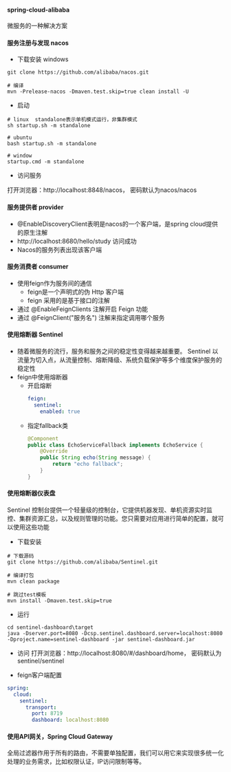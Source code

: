 #### spring-cloud-alibaba
微服务的一种解决方案

#### 服务注册与发现 nacos
- 下载安装 windows
```shell script
git clone https://github.com/alibaba/nacos.git

# 编译 
mvn -Prelease-nacos -Dmaven.test.skip=true clean install -U 
```

- 启动
```shell script
# linux  standalone表示单机模式运行，非集群模式
sh startup.sh -m standalone

# ubuntu
bash startup.sh -m standalone

# window
startup.cmd -m standalone
```

- 访问服务

打开浏览器：http://localhost:8848/nacos， 密码默认为nacos/nacos

#### 服务提供者 provider
- @EnableDiscoveryClient表明是nacos的一个客户端，是spring cloud提供的原生注解
- http://localhost:8680/hello/study 访问成功
- Nacos的服务列表出现该客户端

#### 服务消费者 consumer
- 使用feign作为服务间的通信
  - feign是一个声明式的伪 Http 客户端
  - feign 采用的是基于接口的注解
- 通过 @EnableFeignClients 注解开启 Feign 功能
- 通过 @FeignClient("服务名") 注解来指定调用哪个服务

#### 使用熔断器 Sentinel
- 随着微服务的流行，服务和服务之间的稳定性变得越来越重要。 Sentinel 以流量为切入点，从流量控制、熔断降级、系统负载保护等多个维度保护服务的稳定性
- feign中使用熔断器
  - 开启熔断
    ```yaml
    feign:
      sentinel:
        enabled: true
    ```
  - 指定fallback类
    ```java
    @Component
    public class EchoServiceFallback implements EchoService {
        @Override
        public String echo(String message) {
            return "echo fallback";
        }
    }
    ```

#### 使用熔断器仪表盘
Sentinel 控制台提供一个轻量级的控制台，它提供机器发现、单机资源实时监控、集群资源汇总，以及规则管理的功能。您只需要对应用进行简单的配置，就可以使用这些功能

- 下载安装
```shell script
# 下载源码
git clone https://github.com/alibaba/Sentinel.git

# 编译打包
mvn clean package

# 跳过test模板
mvn install -Dmaven.test.skip=true
```

- 运行
```shell script
cd sentinel-dashboard\target
java -Dserver.port=8080 -Dcsp.sentinel.dashboard.server=localhost:8080 -Dproject.name=sentinel-dashboard -jar sentinel-dashboard.jar
```

- 访问
打开浏览器：http://localhost:8080/#/dashboard/home， 密码默认为sentinel/sentinel


- feign客户端配置
```yaml
spring:
  cloud:
    sentinel:
      transport:
        port: 8719
        dashboard: localhost:8080
```

#### 使用API网关，Spring Cloud Gateway
全局过滤器作用于所有的路由，不需要单独配置，我们可以用它来实现很多统一化处理的业务需求，比如权限认证，IP访问限制等等。